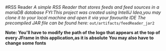 #RSS Reader
*A simple RSS Reader that stores feeds and feed sources in a mariaDB database*
*FYI:This project was created using IntelliJ Idea,you may clone it to your local machine and open it via your favourite IDE*
*The precompiled JAR file can be found here:*
`out/artifacts/feedReader_jar2`

**Note:** 
**You'll have to modify the path of the logo that appears at the top of every JFrame in this application,as it is absolute**
**You may also have to change some fonts**
